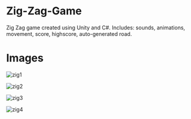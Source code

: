 # Zig-Zag-Game

Zig Zag game created using Unity and C#.
Includes: sounds, animations, movement, score, highscore, auto-generated road.


# Images

![zig1](https://user-images.githubusercontent.com/94862107/219938013-6a327b40-07b2-484d-a091-49cfdbb7cf44.PNG)

![zig2](https://user-images.githubusercontent.com/94862107/219938014-c77dfb9c-d09b-4000-92b4-a550fd5fbd20.PNG)

![zig3](https://user-images.githubusercontent.com/94862107/219938019-82d35c3a-6907-4b41-a306-fb747a0e595b.PNG)

![zig4](https://user-images.githubusercontent.com/94862107/219938022-207d3f20-df07-4fcc-a5ae-06d1e16facc9.PNG)
